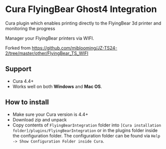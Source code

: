 # Cura FlyingBear Ghost4 Integration

Cura plugin which enables printing directly to the FlyingBear 3d printer and monitoring the progress

Manager your FlyingBear printers via WIFI.

Forked from https://github.com/miblooming/JZ-TS24-2/tree/master/other/FlyingBear_TS_WIFI

## Support

- Cura 4.4+
- Works well on both **Windows** and **Mac OS**.

## How to install

- Make sure your Cura version is 4.4+
- Download zip and unpack
- Copy contents of `FlyingBearIntegration` folder into `[Cura installation folder]/plugins/FlyingBearIntegration`
  or in the plugins folder inside the configuration folder. 
  The configuration folder can be found via `Help -> Show Configuration Folder inside Cura`.
